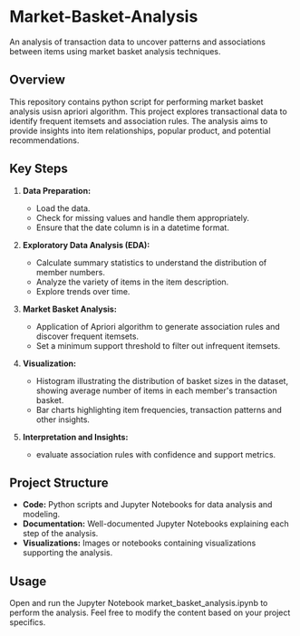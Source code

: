 # Market-Basket-Analysis 

An analysis of transaction data to uncover patterns and associations between items using market basket analysis techniques.

## Overview

This repository contains python script for performing market basket analysis usisn apriori algorithm. This project explores transactional data to identify frequent itemsets and association rules. The analysis aims to provide insights into item relationships, popular product, and potential recommendations.

## Key Steps
1. **Data Preparation:**
   - Load the data.
   - Check for missing values and handle them appropriately.
   - Ensure that the date column is in a datetime format.

2. **Exploratory Data Analysis (EDA):**
   - Calculate summary statistics to understand the distribution of member numbers.
   - Analyze the variety of items in the item description.
   - Explore trends over time.  

3. **Market Basket Analysis:**
   - Application of Apriori algorithm to generate association rules and discover frequent itemsets. 
   - Set a minimum support threshold to filter out infrequent itemsets.

4. **Visualization:**
   - Histogram illustrating the distribution of basket sizes in the dataset, showing average number of items in each member's transaction basket. 
   - Bar charts highlighting item frequencies, transaction patterns and other insights.

5. **Interpretation and Insights:**
   - evaluate association rules with confidence and support metrics.


## Project Structure

- **Code:** Python scripts and Jupyter Notebooks for data analysis and modeling.
- **Documentation:** Well-documented Jupyter Notebooks explaining each step of the analysis.
- **Visualizations:** Images or notebooks containing visualizations supporting the analysis.


## Usage

Open and run the Jupyter Notebook market_basket_analysis.ipynb to perform the analysis.
Feel free to modify the content based on your project specifics.


